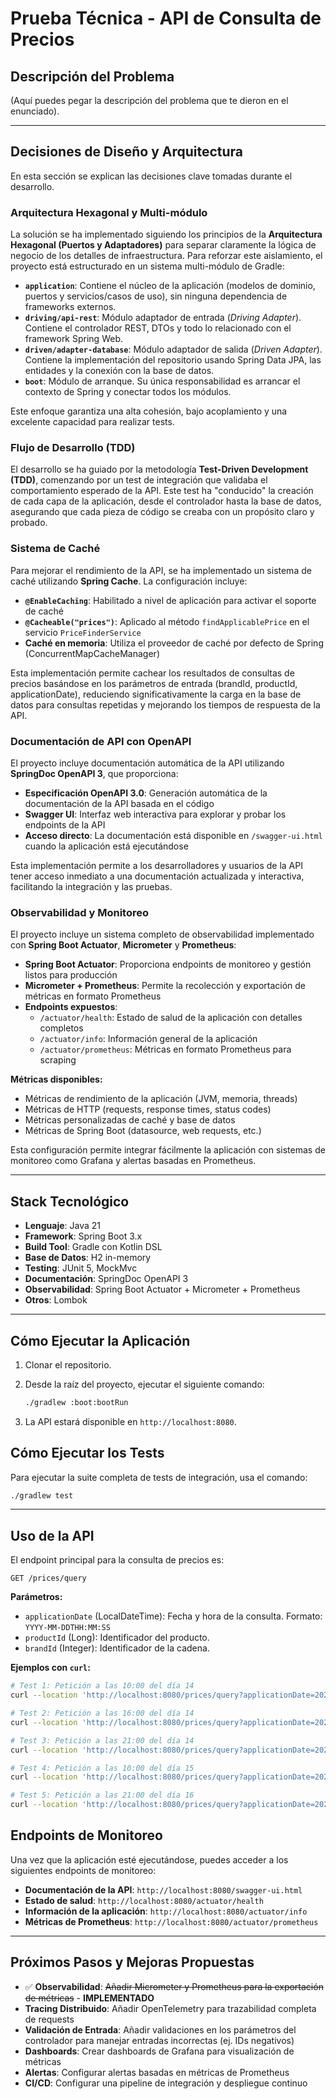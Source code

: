 # Prueba Técnica - API de Consulta de Precios

## Descripción del Problema

(Aquí puedes pegar la descripción del problema que te dieron en el enunciado).

---

## Decisiones de Diseño y Arquitectura

En esta sección se explican las decisiones clave tomadas durante el desarrollo.

### Arquitectura Hexagonal y Multi-módulo

La solución se ha implementado siguiendo los principios de la **Arquitectura Hexagonal (Puertos y Adaptadores)** para separar claramente la lógica de negocio de los detalles de infraestructura. Para reforzar este aislamiento, el proyecto está estructurado en un sistema multi-módulo de Gradle:

* **`application`**: Contiene el núcleo de la aplicación (modelos de dominio, puertos y servicios/casos de uso), sin ninguna dependencia de frameworks externos.
* **`driving/api-rest`**: Módulo adaptador de entrada (*Driving Adapter*). Contiene el controlador REST, DTOs y todo lo relacionado con el framework Spring Web.
* **`driven/adapter-database`**: Módulo adaptador de salida (*Driven Adapter*). Contiene la implementación del repositorio usando Spring Data JPA, las entidades y la conexión con la base de datos.
* **`boot`**: Módulo de arranque. Su única responsabilidad es arrancar el contexto de Spring y conectar todos los módulos.

Este enfoque garantiza una alta cohesión, bajo acoplamiento y una excelente capacidad para realizar tests.

### Flujo de Desarrollo (TDD)

El desarrollo se ha guiado por la metodología **Test-Driven Development (TDD)**, comenzando por un test de integración que validaba el comportamiento esperado de la API. Este test ha "conducido" la creación de cada capa de la aplicación, desde el controlador hasta la base de datos, asegurando que cada pieza de código se creaba con un propósito claro y probado.

### Sistema de Caché

Para mejorar el rendimiento de la API, se ha implementado un sistema de caché utilizando **Spring Cache**. La configuración incluye:

* **`@EnableCaching`**: Habilitado a nivel de aplicación para activar el soporte de caché
* **`@Cacheable("prices")`**: Aplicado al método `findApplicablePrice` en el servicio `PriceFinderService`
* **Caché en memoria**: Utiliza el proveedor de caché por defecto de Spring (ConcurrentMapCacheManager)

Esta implementación permite cachear los resultados de consultas de precios basándose en los parámetros de entrada (brandId, productId, applicationDate), reduciendo significativamente la carga en la base de datos para consultas repetidas y mejorando los tiempos de respuesta de la API.

### Documentación de API con OpenAPI

El proyecto incluye documentación automática de la API utilizando **SpringDoc OpenAPI 3**, que proporciona:

* **Especificación OpenAPI 3.0**: Generación automática de la documentación de la API basada en el código
* **Swagger UI**: Interfaz web interactiva para explorar y probar los endpoints de la API
* **Acceso directo**: La documentación está disponible en `/swagger-ui.html` cuando la aplicación está ejecutándose

Esta implementación permite a los desarrolladores y usuarios de la API tener acceso inmediato a una documentación actualizada y interactiva, facilitando la integración y las pruebas.

### Observabilidad y Monitoreo

El proyecto incluye un sistema completo de observabilidad implementado con **Spring Boot Actuator**, **Micrometer** y **Prometheus**:

* **Spring Boot Actuator**: Proporciona endpoints de monitoreo y gestión listos para producción
* **Micrometer + Prometheus**: Permite la recolección y exportación de métricas en formato Prometheus
* **Endpoints expuestos**: 
  - `/actuator/health`: Estado de salud de la aplicación con detalles completos
  - `/actuator/info`: Información general de la aplicación
  - `/actuator/prometheus`: Métricas en formato Prometheus para scraping

**Métricas disponibles:**
- Métricas de rendimiento de la aplicación (JVM, memoria, threads)
- Métricas de HTTP (requests, response times, status codes)
- Métricas personalizadas de caché y base de datos
- Métricas de Spring Boot (datasource, web requests, etc.)

Esta configuración permite integrar fácilmente la aplicación con sistemas de monitoreo como Grafana y alertas basadas en Prometheus.

---

## Stack Tecnológico

* **Lenguaje**: Java 21
* **Framework**: Spring Boot 3.x
* **Build Tool**: Gradle con Kotlin DSL
* **Base de Datos**: H2 in-memory
* **Testing**: JUnit 5, MockMvc
* **Documentación**: SpringDoc OpenAPI 3
* **Observabilidad**: Spring Boot Actuator + Micrometer + Prometheus
* **Otros**: Lombok

---

## Cómo Ejecutar la Aplicación

1.  Clonar el repositorio.
2.  Desde la raíz del proyecto, ejecutar el siguiente comando:

    ```bash
    ./gradlew :boot:bootRun
    ```
3.  La API estará disponible en `http://localhost:8080`.

## Cómo Ejecutar los Tests

Para ejecutar la suite completa de tests de integración, usa el comando:

```bash
./gradlew test
```
---
## Uso de la API

El endpoint principal para la consulta de precios es:

`GET /prices/query`

**Parámetros:**

* `applicationDate` (LocalDateTime): Fecha y hora de la consulta. Formato: `YYYY-MM-DDTHH:MM:SS`
* `productId` (Long): Identificador del producto.
* `brandId` (Integer): Identificador de la cadena.

**Ejemplos con `curl`:**

```bash
# Test 1: Petición a las 10:00 del día 14
curl --location 'http://localhost:8080/prices/query?applicationDate=2020-06-14T10:00:00&productId=35455&brandId=1'

# Test 2: Petición a las 16:00 del día 14
curl --location 'http://localhost:8080/prices/query?applicationDate=2020-06-14T16:00:00&productId=35455&brandId=1'

# Test 3: Petición a las 21:00 del día 14
curl --location 'http://localhost:8080/prices/query?applicationDate=2020-06-14T21:00:00&productId=35455&brandId=1'

# Test 4: Petición a las 10:00 del día 15
curl --location 'http://localhost:8080/prices/query?applicationDate=2020-06-15T10:00:00&productId=35455&brandId=1'

# Test 5: Petición a las 21:00 del día 16
curl --location 'http://localhost:8080/prices/query?applicationDate=2020-06-16T21:00:00&productId=35455&brandId=1'
```

## Endpoints de Monitoreo

Una vez que la aplicación esté ejecutándose, puedes acceder a los siguientes endpoints de monitoreo:

* **Documentación de la API**: `http://localhost:8080/swagger-ui.html`
* **Estado de salud**: `http://localhost:8080/actuator/health`
* **Información de la aplicación**: `http://localhost:8080/actuator/info`
* **Métricas de Prometheus**: `http://localhost:8080/actuator/prometheus`

---
## Próximos Pasos y Mejoras Propuestas

* ✅ **Observabilidad**: ~~Añadir Micrometer y Prometheus para la exportación de métricas~~ - **IMPLEMENTADO**
* **Tracing Distribuido**: Añadir OpenTelemetry para trazabilidad completa de requests
* **Validación de Entrada**: Añadir validaciones en los parámetros del controlador para manejar entradas incorrectas (ej. IDs negativos)
* **Dashboards**: Crear dashboards de Grafana para visualización de métricas
* **Alertas**: Configurar alertas basadas en métricas de Prometheus
* **CI/CD**: Configurar una pipeline de integración y despliegue continuo
